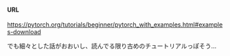 #### URL
https://pytorch.org/tutorials/beginner/pytorch_with_examples.html#examples-download

でも細々とした話がおおいし、読んでる限り古めのチュートリアルっぽそう…
